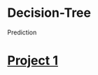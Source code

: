 # Decision-Tree

Prediction
# [Project 1](https://github.com/ayush10mehta/Decision-Tree/blob/main/Deployment2.ipynb)
